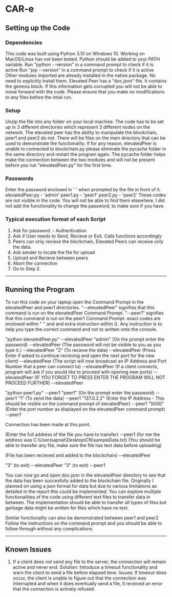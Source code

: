 # CAR-e

## Setting up the Code

### Dependencies

This code was built using Python 3.10 on Windows 10. Working on MacOS/Linux has not been tested.
Python should be added to your PATH variable.
Run "python --version" in a command prompt to check if it is active
Run "pip --version" in a command prompt to check if it is active
Other modules imported are already installed in the native package. No need to explicitly install them.
Elevated Peer has a "doc.json" file. It contains the genesis block. If this information gets corrupted you will not be able
to move forward with the code. Please ensure that you make no modifications to any files before the intial run.

### Setup
Unzip the file into any folder on your local machine. 
The code has to be set up in 3 different directories which represent 3 different nodes on the network.
The elevated peer has the ability to manipulate the blockchain, peer1 and peer2 do not.
There will be files on the main directory that can be used to demonstrate the functionality.
If for any reason, elevatedPeer is unable to connected to blockchain.py please eliminate the pycache folder
in the same directory and restart the program again. The pycache folder helps make the connection between the two modules
and will not be present before you run "elevatedPeer.py" for the first time.

### Passwords
Enter the password enclosed in ' ' when prompted by the file in front of it.
elevatedPeer.py - 'admin'
peer1.py - 'peer1'
peer2.py - 'peer2'
These codes are not visible in the code. You will not be able to find them elsewhere. 
I did not add the functionality to change the password, to make sure if you have.


### Typical execution format of each Script
1. Ask for password. - Authentication
2. Ask if User needs to Send, Recieve or Exit. Calls functions accordingly
3. Peers can only recieve the blockchain, Elevated Peers can receive only the data.
4. Ask sender to locate the file for upload
5. Upload and Recieve between peers
6. Abort the connection
7. Go to Step 2.

----------------------------------------------------------------------------------------------------------------------


## Running the Program
To run this code on your laptop open the Command Prompt in the elevatedPeer and peer1 directories.
"--elevatedPeer" signifies that this command is run on the elevatedPeer Command Prompt.
"--peer1" signifies that this command is run on the peer1 Command Prompt.
exact codes are enclosed within " " and and extra instruction within ().
Any instruction is to help you type the correct command and not to written onto the console.

"python elevatedPeer.py" --elevatedPeer
"admin" (On the prompt enter the password) --elevatedPeer
(The password will not be visible to you as you type it.) --elevatedPeer
"2" (To recieve the data) --elevatedPeer
(Press Enter if asked to continue recieving and open the next port for the new client) --elevatedPeer
(The script will now broadcast an IP Address and Port Number that a peer can connect to) --elevatedPeer
(If a client connects, program will ask if you would like to proceed with opening new ports) -- elevatedPeer
(IF YOU FORGET TO PRESS ENTER THE PROGRAM WILL NOT PROCEED FURTHER) --elevatedPeer

"python peer1.py" --peer1
"peer1" (On the prompt enter the password) --peer1
"1" (To send the data) --peer1
"127.0.2.2" (Enter the IP Address - This should be visible on the command prompt of elevatedPeer) --peer1
"5000" (Enter the port number as displayed on the elevatedPeer command prompt) --peer1

Connection has been made at this point.

(Enter the full address of the file you have to transfer) --peer1
(for me the address was C:\Users\apnat\Desktop\CN\sampleData.txt) 
(You should be able to transfer any file, make sure the file has text data before uploading)

(File has been recieved and added to the blockchain) --elevatedPeer

"3" (to exit) --elevatedPeer
"3" (to exit) --peer1

You can now go and open doc.json in the elevatedPeer directory to see that the data has been succesfully added to the blockchain file.
Originally I planned on using a json format for data but due to various limitations as detailed in the report this could be implemented.
You can explore multiple functionalities of the code using different text files to transfer data in between.
The implementation should be able to transfer all types of files but garbage data might be written for files which have no text.

Similar functionality can also be demonstrated between peer1 and peer2
Follow the instructions on the command prompt and you should be able to follow through without any complications

----------------------------------------------------------------------------------------------------------------------

## Known Issues
1. If a client does not send any file to the server, the connection will remain active and never end.
	Solution: Introduce a timeout functionality and warn the client to send a file before elapsed time.
	Issues: If timeout does occur, the client is unable to figure out that the connection was interrupted and when it does eventually send a file, 
		it received an error that the connection is actively refused.
